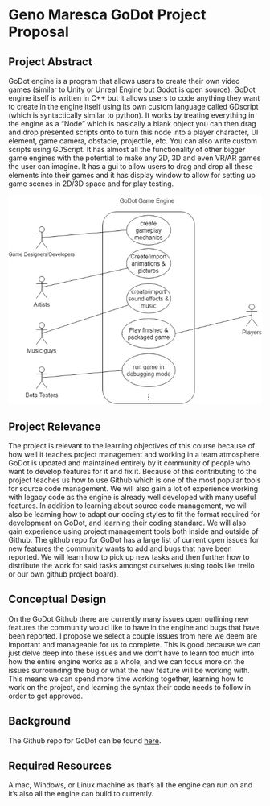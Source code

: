 # Geno Maresca GoDot Project Proposal

## Project Abstract
GoDot engine is a program that allows users to create their own video games (similar to Unity or Unreal Engine but Godot is open source). GoDot engine itself is written in C++ but it allows users to code anything they want to create in the engine itself using its own custom language called GDscript (which is syntactically similar to python). It works by treating everything in the engine as a “Node” which is basically a blank object you can then drag and drop presented scripts onto to turn this node into a player character, UI element, game camera, obstacle, projectile, etc. You can also write custom scripts using GDScript. It has almost all the functionality of other bigger game engines with the potential to make any 2D, 3D and even VR/AR games the user can imagine. It has a gui to allow users to drag and drop all these elements into their games and it has display window to allow for setting up game scenes in 2D/3D space and for play testing. 

![Use case diagram](GenoMaresca_GoDotDiagram.jpg)

## Project Relevance
The project is relevant to the learning objectives of this course because of how well it teaches project management and working in a team atmosphere. GoDot is updated and maintained entirely by it community of people who want to develop features for it and fix it. Because of this contributing to the project teaches us how to use Github which is one of the most popular tools for source code management. We will also gain a lot of experience working with legacy code as the engine is already well developed with many useful features. In addition to learning about source code management, we will also be learning how to adapt our coding styles to fit the format required for development on GoDot, and learning their coding standard. We will also gain experience using project management tools both inside and outside of Github. The github repo for GoDot has a large list of current open issues for new features the community wants to add and bugs that have been reported. We will learn how to pick up new tasks and then further how to distribute the work for said tasks amongst ourselves (using tools like trello or our own github project board).  

## Conceptual Design
On the GoDot Github there are currently many issues open outlining new features the community would like to have in the engine and bugs that have been reported. I propose we select a couple issues from here we deem are important and manageable for us to complete. 
This is good because we can just delve deep into these issues and we don’t have to learn too much into how the entire engine works as a whole, and we can focus more on the issues surrounding the bug or what the new feature will be working with. This means we can spend more time working together, learning how to work on the project, and learning the syntax their code needs to follow in order to get approved.

## Background
The Github repo for GoDot can be found [here](https://github.com/godotengine/godot).

## Required Resources
A mac, Windows, or Linux machine as that’s all the engine can run on and it’s also all the engine can build to currently. 
